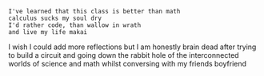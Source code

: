 ```
I've learned that this class is better than math
calculus sucks my soul dry
I'd rather code, than wallow in wrath
and live my life makai
```

I wish I could add more reflections but I am honestly brain dead after trying to build a circuit and going down the rabbit hole of the interconnected worlds of science and math whilst conversing with my friends boyfriend
